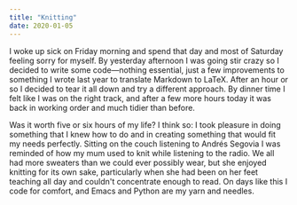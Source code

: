 ```yaml
---
title: "Knitting"
date: 2020-01-05
---
```


I woke up sick on Friday morning and spend that day and most of Saturday feeling sorry for myself.
By yesterday afternoon I was going stir crazy so I decided to write some code—nothing essential,
just a few improvements to something I wrote last year to translate Markdown to LaTeX.
After an hour or so I decided to tear it all down and try a different approach.
By dinner time I felt like I was on the right track,
and after a few more hours today it was back in working order
and much tidier than before.

Was it worth five or six hours of my life?
I think so:
I took pleasure in doing something that I knew how to do
and in creating something that would fit my needs perfectly.
Sitting on the couch listening to Andrés Segovia
I was reminded of how my mum used to knit while listening to the radio.
We all had more sweaters than we could ever possibly wear,
but she enjoyed knitting for its own sake,
particularly when she had been on her feet teaching all day
and couldn't concentrate enough to read.
On days like this I code for comfort,
and Emacs and Python are my yarn and needles.
